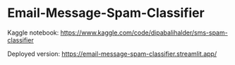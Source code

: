 # Email-Message-Spam-Classifier

Kaggle notebook: https://www.kaggle.com/code/dipabalihalder/sms-spam-classifier

Deployed version: https://email-message-spam-classifier.streamlit.app/
